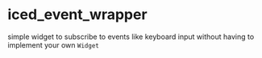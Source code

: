 # iced_event_wrapper
simple widget to subscribe to events like keyboard input without having to implement your own `Widget`
